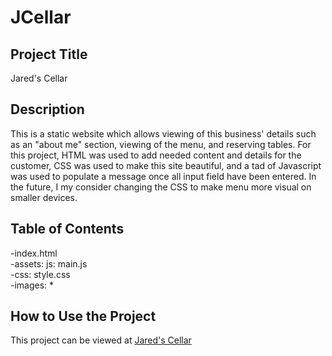 # JCellar

<h2>Project Title</h2>
Jared's Cellar

<h2>Description</h2>
This is a static website which allows viewing of this business' details such as an "about me" section, viewing of the menu, and reserving tables. For this project, HTML was used to add needed content and details for the customer, CSS was used to make this site beautiful, and a tad of Javascript was used to populate a message once all input field have been entered. In the future, I my consider changing the CSS to make menu more visual on smaller devices.

<h2>Table of Contents</h2>
-index.html<br>
-assets: js: main.js<br>
-css: style.css<br>
-images: *<br>
<!-- How to install and run the program -->

<h2>How to Use the Project</h2>
This project can be viewed at <a href="https://jaredscellar.netlify.app">Jared's Cellar</a>

<!--include a credit
add a license-->
